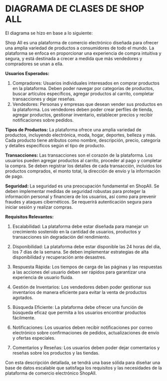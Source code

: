 # DIAGRAMA DE CLASES DE SHOP ALL
El diagrama se hizo en base a lo siguiente:

Shop All es una plataforma de comercio electrónico diseñada para ofrecer una amplia variedad de productos a consumidores de todo el mundo. La plataforma se enfoca en proporcionar una experiencia de compra intuitiva y segura, y está destinada a crecer a medida que más vendedores y compradores se unan a ella.

**Usuarios Esperados:**

1.	Compradores: Usuarios individuales interesados en comprar productos en la plataforma. Deben poder navegar por categorías de productos, buscar artículos específicos, agregar productos al carrito, completar transacciones y dejar reseñas.
2.	Vendedores: Personas y empresas que desean vender sus productos en la plataforma. Los vendedores deben poder crear perfiles de tienda, agregar productos, gestionar inventario, establecer precios y recibir notificaciones sobre pedidos.
   
**Tipos de Productos:** La plataforma ofrece una amplia variedad de productos, incluyendo electrónica, moda, hogar, deportes, belleza y más. Cada producto tiene atributos como nombre, descripción, precio, categoría y detalles específicos según el tipo de producto.

**Transacciones:** Las transacciones son el corazón de la plataforma. Los usuarios pueden agregar productos al carrito, proceder al pago y completar la compra. Se deben registrar los detalles de cada transacción, incluidos los productos comprados, el monto total, la dirección de envío y la información de pago.

**Seguridad:** La seguridad es una preocupación fundamental en ShopAll. Se deben implementar medidas de seguridad robustas para proteger la información personal y financiera de los usuarios, así como para prevenir fraudes y ataques cibernéticos. Se requerirá autenticación segura para iniciar sesión y realizar compras.


**Requisitos Relevantes:**

1.	Escalabilidad: La plataforma debe estar diseñada para manejar un crecimiento sostenido en la cantidad de usuarios, productos y transacciones sin degradación del rendimiento.
   
3.	Disponibilidad: La plataforma debe estar disponible las 24 horas del día, los 7 días de la semana. Se deben implementar estrategias de alta disponibilidad y recuperación ante desastres.
   
4.	Respuesta Rápida: Los tiempos de carga de las páginas y las respuestas a las acciones del usuario deben ser rápidos para garantizar una experiencia de usuario fluida.
   
5.	Gestión de Inventarios: Los vendedores deben poder gestionar sus inventarios de manera eficiente para evitar la venta de productos agotados.
   
6.	Búsqueda Eficiente: La plataforma debe ofrecer una función de búsqueda eficaz que permita a los usuarios encontrar productos fácilmente.
   
7.	Notificaciones: Los usuarios deben recibir notificaciones por correo electrónico sobre confirmaciones de pedidos, actualizaciones de envío y ofertas especiales.

8.	Comentarios y Reseñas: Los usuarios deben poder dejar comentarios y reseñas sobre los
productos y las tiendas.

Con esta descripción detallada, se tendrá una base sólida para diseñar una base de datos escalable que satisfaga los requisitos y las necesidades de la plataforma de comercio electrónico ShopAll.
